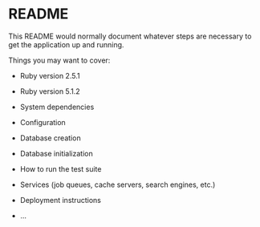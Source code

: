 # README

This README would normally document whatever steps are necessary to get the
application up and running.

Things you may want to cover:

* Ruby version 2.5.1
* Ruby version 5.1.2

* System dependencies

* Configuration

* Database creation

* Database initialization

* How to run the test suite

* Services (job queues, cache servers, search engines, etc.)

* Deployment instructions

* ...
